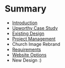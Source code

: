# Summary

* [Introduction](README.md)
* [Upworthy Case Study](upworthy_case_study.md)
* [Existing Design](existing_design.md)
* [Project Management](project_management.md)
* Church Image Rebrand
* [Requirements](requirements.md)
* [Website Options](website_options.md)
* New Design :)

